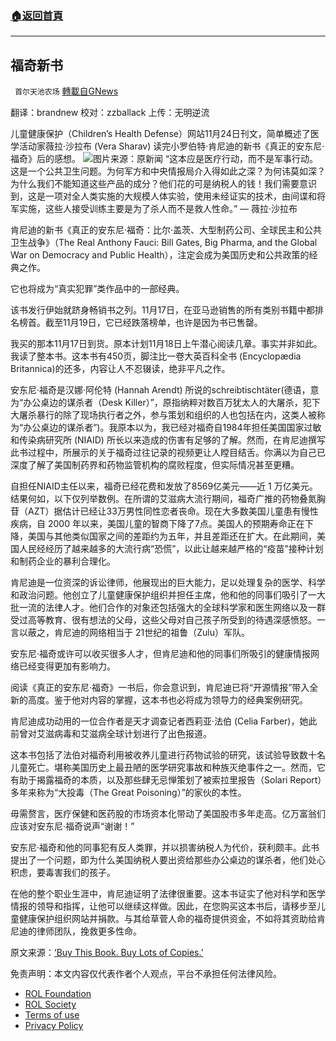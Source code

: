 ###  [:house:返回首頁](https://github.com/ourhimalayas/txt)
---


## 福奇新书
` 首尔天池农场` [轉載自GNews](https://gnews.org/zh-hans/1718519/)

翻译：brandnew
校对：zzballack
上传：无明逆流

儿童健康保护（Children’s Health Defense）网站11月24日刊文，简单概述了医学活动家薇拉·沙拉布 (Vera Sharav) 读完小罗伯特·肯尼迪的新书《真正的安东尼·福奇》后的感想。
![](https://assets.gnews.org/wp-content/uploads/2021/12/4etr17.jpg)图片来源：原新闻
“这本应是医疗行动，而不是军事行动。这是一个公共卫生问题。为何军方和中央情报局介入得如此之深？为何讳莫如深？为什么我们不能知道这些产品的成分？他们花的可是纳税人的钱！我们需要意识到，这是一项对全人类实施的大规模人体实验，使用未经证实的技术，由间谍和将军实施，这些人接受训练主要是为了杀人而不是救人性命。” — 薇拉·沙拉布

肯尼迪的新书《真正的安东尼·福奇：比尔·盖茨、大型制药公司、全球民主和公共卫生战争》（The Real Anthony Fauci: Bill Gates, Big Pharma, and the Global War on Democracy and Public Health），注定会成为美国历史和公共政策的经典之作。

它也将成为“真实犯罪”类作品中的一部经典。

该书发行伊始就跻身畅销书之列。11月17日，在亚马逊销售的所有类别书籍中都排名榜首。截至11月19日，它已经跌落榜单，也许是因为书已售罄。

我买的那本11月17日到货。原本计划11月18日上午潜心阅读几章。事实并非如此。我读了整本书。这本书有450页，脚注比一卷大英百科全书 (Encyclopædia Britannica)的还多，内容让人不忍辍读，绝非平凡之作。

安东尼·福奇是汉娜·阿伦特 (Hannah Arendt) 所说的schreibtischtäter(德语，意为“办公桌边的谋杀者（Desk Killer）”，原指纳粹对数百万犹太人的大屠杀，犯下大屠杀暴行的除了现场执行者之外，参与策划和组织的人也包括在内，这类人被称为“办公桌边的谋杀者”)。我原本以为，我已经对福奇自1984年担任美国国家过敏和传染病研究所 (NIAID) 所长以来造成的伤害有足够的了解。然而，在肯尼迪撰写此书过程中，所展示的关于福奇过往记录的视频更让人瞠目结舌。你满以为自己已深度了解了美国制药界和药物监管机构的腐败程度，但实际情况甚至更糟。

自担任NIAID主任以来，福奇已经花费和发放了8569亿美元——近 1 万亿美元。结果何如，以下仅列举数例。在所谓的艾滋病大流行期间，福奇广推的药物叠氮胸苷（AZT）据估计已经让33万男性同性恋者丧命。现在大多数美国儿童患有慢性疾病，自 2000 年以来，美国儿童的智商下降了7点。美国人的预期寿命正在下降，美国与其他类似国家之间的差距约为五年，并且差距还在扩大。在此期间，美国人民经经历了越来越多的大流行病“恐慌”，以此让越来越严格的“疫苗”接种计划和制药企业的暴利合理化。

肯尼迪是一位资深的诉讼律师，他展现出的巨大能力，足以处理复杂的医学、科学和政治问题。他创立了儿童健康保护组织并担任主席，他和他的同事们吸引了一大批一流的法律人才。他们合作的对象还包括强大的全球科学家和医生网络以及一群受过高等教育、很有想法的父母，这些父母对自己孩子所受到的待遇深感愤怒。一言以蔽之，肯尼迪的网络相当于 21世纪的祖鲁（Zulu）军队。

安东尼·福奇或许可以收买很多人才，但肯尼迪和他的同事们所吸引的健康情报网络已经变得更加有影响力。

阅读《真正的安东尼·福奇》一书后，你会意识到，肯尼迪已将“开源情报”带入全新的高度。鉴于他对内容的掌握，这本书也必将成为领导力的经典案例研究。

肯尼迪成功动用的一位合作者是天才调查记者西莉亚·法伯 (Celia Farber)，她此前曾对艾滋病毒和艾滋病全球计划进行了出色报道。

这本书包括了法伯对福奇利用被收养儿童进行药物试验的研究，该试验导致数十名儿童死亡。堪称美国历史上最丑陋的医学研究事故和种族灭绝事件之一。然而，它有助于揭露福奇的本质，以及那些肆无忌惮策划了被索拉里报告（Solari Report）多年来称为“大投毒（The Great Poisoning）”的家伙的本性。

毋需赘言，医疗保健和医药股的市场资本化带动了美国股市多年走高。亿万富翁们应该对安东尼·福奇说声“谢谢！”

安东尼·福奇和他的同事犯有反人类罪，并以损害纳税人为代价，获利颇丰。此书提出了一个问题，即为什么美国纳税人要出资给那些办公桌边的谋杀者，他们处心积虑，要毒害我们的孩子。

在他的整个职业生涯中，肯尼迪证明了法律很重要。这本书证实了他对科学和医学情报的领导和指挥，让他可以继续这样做。因此，在您购买这本书后，请移步至儿童健康保护组织网站并捐款。与其给草菅人命的福奇提供资金，不如将其资助给肯尼迪的律师团队，挽救更多性命。

原文来源：[‘Buy This Book. Buy Lots of Copies.’](https://childrenshealthdefense.org/defender/catherine-austin-fitts-rfk-jr-the-real-anthony-fauci/)

 

免责声明：本文内容仅代表作者个人观点，平台不承担任何法律风险。

- [ROL Foundation](https://rolfoundation.org/)
- [ROL Society](https://rolsociety.org/)
- [Terms of use](https://gnews.org/terms-of-use-3/)
- [Privacy Policy](https://gnews.org/privacy-policy/)
